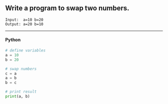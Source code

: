 ## Write a program to swap two numbers.

```
Input:  a=10 b=20
Output: a=20 b=10
```

---

<CodeBlock slots="heading, code" repeat="1" languages="Python" />

#### Python

```python
# define variables
a = 10
b = 20

# swap numbers
c = a
a = b
b = c

# print result
print(a, b)
```
